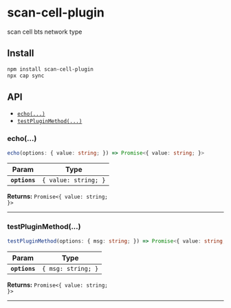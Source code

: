 # scan-cell-plugin

scan cell bts network type

## Install

```bash
npm install scan-cell-plugin
npx cap sync
```

## API

<docgen-index>

* [`echo(...)`](#echo)
* [`testPluginMethod(...)`](#testpluginmethod)

</docgen-index>

<docgen-api>
<!--Update the source file JSDoc comments and rerun docgen to update the docs below-->

### echo(...)

```typescript
echo(options: { value: string; }) => Promise<{ value: string; }>
```

| Param         | Type                            |
| ------------- | ------------------------------- |
| **`options`** | <code>{ value: string; }</code> |

**Returns:** <code>Promise&lt;{ value: string; }&gt;</code>

--------------------


### testPluginMethod(...)

```typescript
testPluginMethod(options: { msg: string; }) => Promise<{ value: string; }>
```

| Param         | Type                          |
| ------------- | ----------------------------- |
| **`options`** | <code>{ msg: string; }</code> |

**Returns:** <code>Promise&lt;{ value: string; }&gt;</code>

--------------------

</docgen-api>

